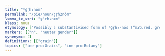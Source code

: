 ```yaml
---
title: "*ǵr̥h₂nóm"
permalink: "/pie/noun/ǵr̥h2nóm"
lemma_to_sort: "g'rh₂nom"
klass: noun
etymology: ["Possibly a substantivised form of *ǵr̥h₂-nós (“matured, grown old”) (compare Sanskrit जीर्ण (jīrṇá, “old, worn out”)), itself a verbal adjective derived from *ǵerh₂- (“to grow old, to mature”) +‎ *-nóm."]
markers: [["n", "neuter gender"]]
synonyms: []
definitions: [["grain"]]
topics: ["ine-pro:Grains", "ine-pro:Botany"]
---
```

